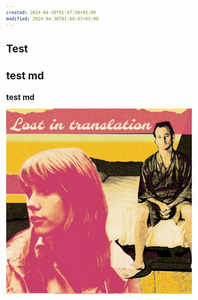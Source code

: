```yaml
---
created: 2024-04-30T01:47:50+03:00
modified: 2024-04-30T01:48:43+03:00
---
```


# Test

# test md
## test md
![Image](./bf16f31781f96267de3e38cb99f32c1f.png)
